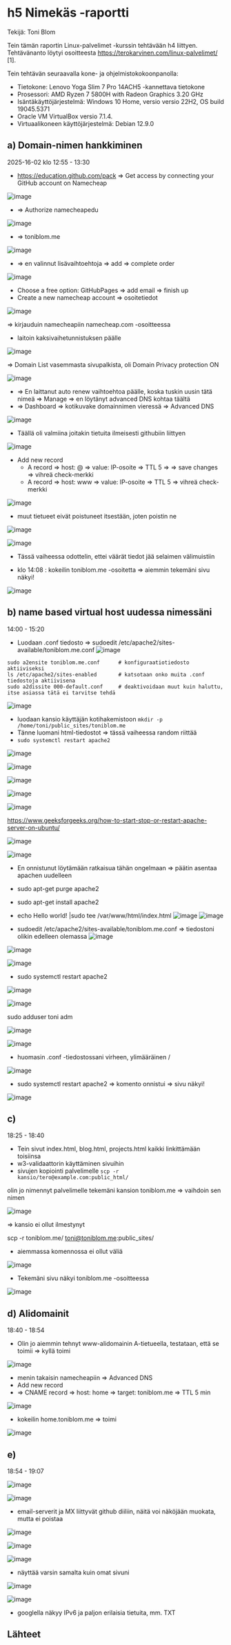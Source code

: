 # h5 Nimekäs -raportti
Tekijä: Toni Blom

Tein tämän raportin Linux-palvelimet -kurssin tehtävään h4 liittyen. Tehtävänanto löytyi osoitteesta https://terokarvinen.com/linux-palvelimet/ [1].

Tein tehtävän seuraavalla kone- ja ohjelmistokokoonpanolla:
* Tietokone: Lenovo Yoga Slim 7 Pro 14ACH5 -kannettava tietokone
* Prosessori: AMD Ryzen 7 5800H with Radeon Graphics 3.20 GHz
* Isäntäkäyttöjärjestelmä: Windows 10 Home, versio versio 22H2, OS build 19045.5371
* Oracle VM VirtualBox versio 7.1.4.
* Virtuaalikoneen käyttöjärjestelmä: Debian 12.9.0

## a) Domain-nimen hankkiminen

2025-16-02 klo 12:55 - 13:30


* https://education.github.com/pack => Get access by connecting your GitHub account on Namecheap

![image](https://github.com/user-attachments/assets/b863adba-0914-4206-88c5-dea286ea2a1c)


* => Authorize namecheapedu

![image](https://github.com/user-attachments/assets/571f25f9-bae1-4454-9c81-6e00d3d0d84a)

* => toniblom.me

![image](https://github.com/user-attachments/assets/26d660c2-1151-4fca-baf7-433455da5f7f)


* => en valinnut lisävaihtoehtoja => add  => complete order

![image](https://github.com/user-attachments/assets/89dfbb92-f93c-4ad4-9de6-a4759d151ccf)

* Choose a free option: GitHubPages => add email => finish up
* Create a new namecheap account => osoitetiedot

![image](https://github.com/user-attachments/assets/574f5717-6547-4cea-b733-711a29d74560)

=> kirjauduin namecheapiin namecheap.com -osoitteessa
* laitoin kaksivaihetunnistuksen päälle

![image](https://github.com/user-attachments/assets/c3023c5f-0adc-457b-8887-afdca994855f)

=> Domain List vasemmasta sivupalkista, oli Domain Privacy protection ON

![image](https://github.com/user-attachments/assets/6dd5d60d-6e69-4d12-ab00-af52df0bfc7b)

* => En laittanut auto renew vaihtoehtoa päälle, koska tuskin uusin tätä nimeä => Manage => en löytänyt advanced DNS kohtaa täältä
* => Dashboard => kotikuvake domainnimen vieressä => Advanced DNS

![image](https://github.com/user-attachments/assets/bacda192-2a6a-41e4-a635-0d9c68524dc0)

* Täällä oli valmiina joitakin tietuita ilmeisesti githubiin liittyen

![image](https://github.com/user-attachments/assets/ed1b3369-497b-460e-bbd9-b384ef2402d4)

* Add new record
  * A record => host: @ => value: IP-osoite => TTL 5 => => save changes =>  vihreä check-merkki
  * A record => host: www => value: IP-osoite => TTL 5 => vihreä check-merkki

![image](https://github.com/user-attachments/assets/bd093d96-330a-48db-aea7-bc333d3ee486)

* muut tietueet eivät poistuneet itsestään, joten poistin ne

![image](https://github.com/user-attachments/assets/881b8d7c-57f5-4c8a-aa14-ecd54ced1cf7)

![image](https://github.com/user-attachments/assets/22a2af1f-2ff1-46dc-9562-116b946108a8)


* Tässä vaiheessa odottelin, ettei väärät tiedot jää selaimen välimuistiin

* klo 14:08 : kokeilin toniblom.me -osoitetta => aiemmin tekemäni sivu näkyi!

![image](https://github.com/user-attachments/assets/e1f3990f-77c9-4749-ae1d-2a4b3483fdcd)


## b) name based virtual host uudessa nimessäni
14:00 - 15:20


* Luodaan .conf tiedosto => sudoedit /etc/apache2/sites-available/toniblom.me.conf
![image](https://github.com/user-attachments/assets/b7be6eb7-dffd-4330-8ffc-750ab0fb9a67)


```
sudo a2ensite toniblom.me.conf      # konfiguraatiotiedosto aktiiviseksi
ls /etc/apache2/sites-enabled       # katsotaan onko muita .conf tiedostoja aktiivisena
sudo a2dissite 000-default.conf     # deaktivoidaan muut kuin haluttu, itse asiassa tätä ei tarvitse tehdä
```
![image](https://github.com/user-attachments/assets/4c151f12-5a7d-418d-a3c8-34ec7b5f7e27)

* luodaan kansio käyttäjän kotihakemistoon `mkdir -p /home/toni/public_sites/toniblom.me`
* Tänne luomani html-tiedostot => tässä vaiheessa random riittää
* `sudo systemctl restart apache2`

![image](https://github.com/user-attachments/assets/22a0e83f-df7d-45b6-a150-3fbd064cf697)

![image](https://github.com/user-attachments/assets/98e487a7-6bc7-472b-8457-cdb411459026)

![image](https://github.com/user-attachments/assets/65d54144-5fff-4c32-9e1a-2db87cfee456)

![image](https://github.com/user-attachments/assets/b01d99fa-ac41-417b-a8a2-3b0a1d201dd4)

![image](https://github.com/user-attachments/assets/6f32217d-2025-46e2-ae08-be7e8c7c8a7a)

https://www.geeksforgeeks.org/how-to-start-stop-or-restart-apache-server-on-ubuntu/

![image](https://github.com/user-attachments/assets/c2108c60-28d5-4612-93cb-6ab94fa9ccc4)

![image](https://github.com/user-attachments/assets/799e377d-dbc5-4539-b026-cd78b65d3973)

* En onnistunut löytämään ratkaisua tähän ongelmaan => päätin asentaa apachen uudelleen
* sudo apt-get purge apache2
* sudo apt-get install apache2
* echo Hello world! |sudo tee /var/www/html/index.html
![image](https://github.com/user-attachments/assets/b9e79016-8cf2-40fd-94de-c7862beee4ab)
![image](https://github.com/user-attachments/assets/8048be69-c3eb-4e1c-a2e9-308f2f147676)


* sudoedit /etc/apache2/sites-available/toniblom.me.conf => tiedostoni olikin edelleen olemassa
  ![image](https://github.com/user-attachments/assets/274cfec5-2a07-48a8-a774-c01700cac65a)

![image](https://github.com/user-attachments/assets/f7b7a108-1b55-465b-85ed-2420e495c58b)

![image](https://github.com/user-attachments/assets/35c6122c-d407-46b9-a2d4-0f35450020cc)

* sudo systemctl restart apache2

![image](https://github.com/user-attachments/assets/6fde8fea-b908-4b6c-8033-e626670bc0a9)

![image](https://github.com/user-attachments/assets/d2ac43c2-fef8-4c60-ad6b-a7dc8feabcac)

sudo adduser toni adm

![image](https://github.com/user-attachments/assets/7d02227e-f370-4665-aa62-3b704ac049d2)

![image](https://github.com/user-attachments/assets/ffdbc4ec-4725-441a-a128-b91908866f0a)

* huomasin .conf -tiedostossani virheen, ylimääräinen /

![image](https://github.com/user-attachments/assets/3a8d79d2-4637-49b2-b66b-55225c7d077c)


* sudo systemctl restart apache2 => komento onnistui => sivu näkyi!

![image](https://github.com/user-attachments/assets/aaff846f-6766-4dee-81ce-4dffe52c3419)



 



## c)

18:25 - 18:40

* Tein sivut index.html, blog.html, projects.html kaikki linkittämään toisiinsa
* w3-validaattorin käyttäminen sivuihin
* sivujen kopiointi palvelimelle `scp -r kansio/tero@example.com:public_html/`

olin jo nimennyt palvelimelle tekemäni kansion toniblom.me => vaihdoin sen nimen

![image](https://github.com/user-attachments/assets/1c21f37e-3f57-45e9-b1b8-31885afe46a9)

=> kansio ei ollut ilmestynyt

scp -r toniblom.me/ toni@toniblom.me:public_sites/
* aiemmassa komennossa ei ollut väliä

![image](https://github.com/user-attachments/assets/fed578b2-8df6-4cd8-bcdb-caeaed3410ef)

* Tekemäni sivu näkyi toniblom.me -osoitteessa

![image](https://github.com/user-attachments/assets/68eb8e21-ea45-4cf0-90d5-01b19cab3706)




## d) Alidomainit

18:40 - 18:54

* Olin jo aiemmin tehnyt www-alidomainin A-tietueella, testataan, että se toimii => kyllä toimi

![image](https://github.com/user-attachments/assets/eceb3b40-7ae1-406f-a71c-480791b3a69e)

* menin takaisin namecheapiin => Advanced DNS
* Add new record
* => CNAME record => host: home => target: toniblom.me => TTL 5 min

![image](https://github.com/user-attachments/assets/85846594-f82a-4785-8521-f6701f75b1c7)

* kokeilin home.toniblom.me => toimi

![image](https://github.com/user-attachments/assets/db165b6c-9f5e-44f2-900c-10f05f66d585)


## e)

18:54 - 19:07

![image](https://github.com/user-attachments/assets/c7ab118d-0e01-4137-bf85-d4519e8ed893)

![image](https://github.com/user-attachments/assets/b2640074-7c6f-4877-9aa7-494e3ac618cf)

* email-serverit ja MX liittyvät github diiliin, näitä voi näköjään muokata, mutta ei poistaa

![image](https://github.com/user-attachments/assets/2f12c333-cb01-4f6b-a57a-17941d213887)

![image](https://github.com/user-attachments/assets/eff0c2a2-ba06-4f2f-b763-a13d2dca7b96)

![image](https://github.com/user-attachments/assets/80b0dda7-cd84-4b26-be8a-8b56e8daa8d2)

* näyttää varsin samalta kuin omat sivuni

![image](https://github.com/user-attachments/assets/da14c921-321d-4a6c-8790-d31caf405f96)

![image](https://github.com/user-attachments/assets/449e2768-53c3-4237-a6f9-6b94f9d8cede)

* googlella näkyy IPv6 ja paljon erilaisia tietuita, mm. TXT


## Lähteet

